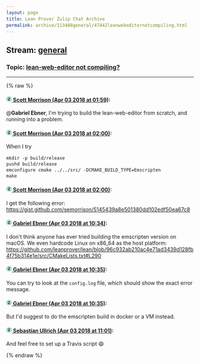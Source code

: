 ```yaml
---
layout: page
title: Lean Prover Zulip Chat Archive 
permalink: archive/113488general/47442leanwebeditornotcompiling.html
---
```


## Stream: [general](index.html)
### Topic: [lean-web-editor not compiling?](47442leanwebeditornotcompiling.html)

---


{% raw %}
#### [![Click to go to Zulip](../../assets/img/zulip2.png) Scott Morrison (Apr 03 2018 at 01:59)](https://leanprover.zulipchat.com/#narrow/stream/113488-general/topic/lean-web-editor%20not%20compiling%3F/near/124551978):
@**Gabriel Ebner**, I'm trying to build the lean-web-editor from scratch, and running into a problem.

#### [![Click to go to Zulip](../../assets/img/zulip2.png) Scott Morrison (Apr 03 2018 at 02:00)](https://leanprover.zulipchat.com/#narrow/stream/113488-general/topic/lean-web-editor%20not%20compiling%3F/near/124552025):
When I try
````
mkdir -p build/release
pushd build/release
emconfigure cmake ../../src/ -DCMAKE_BUILD_TYPE=Emscripten
make
````

#### [![Click to go to Zulip](../../assets/img/zulip2.png) Scott Morrison (Apr 03 2018 at 02:00)](https://leanprover.zulipchat.com/#narrow/stream/113488-general/topic/lean-web-editor%20not%20compiling%3F/near/124552038):
I get the following error: https://gist.github.com/semorrison/5145439a8e501380dd102edf50ea67c8

#### [![Click to go to Zulip](../../assets/img/zulip2.png) Gabriel Ebner (Apr 03 2018 at 10:34)](https://leanprover.zulipchat.com/#narrow/stream/113488-general/topic/lean-web-editor%20not%20compiling%3F/near/124566399):
I don't think anyone has ever tried building the emscripten version on macOS.  We even hardcode Linux on x86_64 as the host platform: https://github.com/leanprover/lean/blob/96c932ab210ac4e71ad3439d128fb4f75b314e1e/src/CMakeLists.txt#L290

#### [![Click to go to Zulip](../../assets/img/zulip2.png) Gabriel Ebner (Apr 03 2018 at 10:35)](https://leanprover.zulipchat.com/#narrow/stream/113488-general/topic/lean-web-editor%20not%20compiling%3F/near/124566406):
You can try to look at the `config.log` file, which should show the exact error message.

#### [![Click to go to Zulip](../../assets/img/zulip2.png) Gabriel Ebner (Apr 03 2018 at 10:35)](https://leanprover.zulipchat.com/#narrow/stream/113488-general/topic/lean-web-editor%20not%20compiling%3F/near/124566407):
But I'd suggest to do the emscripten build in docker or a VM instead.

#### [![Click to go to Zulip](../../assets/img/zulip2.png) Sebastian Ullrich (Apr 03 2018 at 11:01)](https://leanprover.zulipchat.com/#narrow/stream/113488-general/topic/lean-web-editor%20not%20compiling%3F/near/124567096):
And feel free to set up a Travis script :smile:


{% endraw %}
